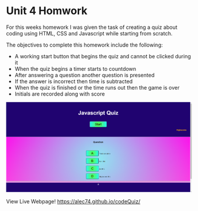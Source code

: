 # Unit 4 Homwork

For this weeks homework I was given the task of creating a quiz about coding using HTML, CSS and Javascript while starting from scratch.

The objectives to complete this homework include the following:
* A working start button that begins the quiz and cannot be clicked during it
* When the quiz begins a timer starts to countdown
* After answering a question another question is presented
* If the answer is incorrect then time is subtracted
* When the quiz is finished or the time runs out then the game is over
* Initials are recorded along with score

![image of webpage](images/demo.png)

View Live Webpage!
https://alec74.github.io/codeQuiz/